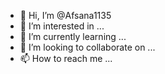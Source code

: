 - 👋 Hi, I’m @Afsana1135
- 👀 I’m interested in ...
- 🌱 I’m currently learning ...
- 💞️ I’m looking to collaborate on ...
- 📫 How to reach me ...

<!---
Afsana1135/Afsana1135 is a ✨ special ✨ repository because its `README.md` (this file) appears on your GitHub profile.
You can click the Preview link to take a look at your changes.

